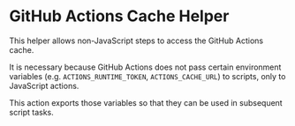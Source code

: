 # GitHub Actions Cache Helper

This helper allows non-JavaScript steps to access the GitHub Actions cache.

It is necessary because GitHub Actions does not pass certain environment variables (e.g. `ACTIONS_RUNTIME_TOKEN`, `ACTIONS_CACHE_URL`) to scripts, only to JavaScript actions.

This action exports those variables so that they can be used in subsequent script tasks.
